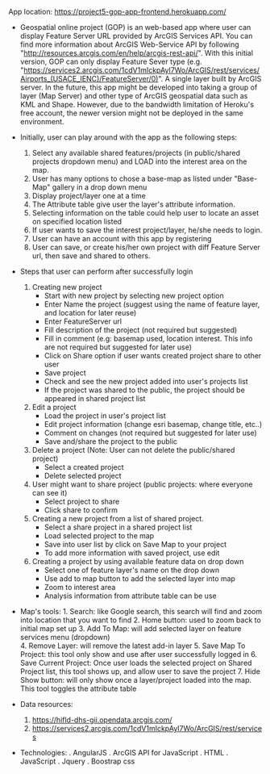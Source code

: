 
 App location: https://project5-gop-app-frontend.herokuapp.com/

 -  Geospatial online project (GOP) is an web-based app where user can display Feature Server URL provided by ArcGIS Services API.
 You can find more information about ArcGIS Web-Service API by following "http://resources.arcgis.com/en/help/arcgis-rest-api/".
 With this initial version, GOP can only display  Feature Sever type (e.g. "https://services2.arcgis.com/1cdV1mIckpAyI7Wo/ArcGIS/rest/services/Airports_(USACE_IENC)/FeatureServer/0)".  A single layer built by ArcGIS server.  In the future, this app might be developed into taking a group of layer (Map Server) and other type of ArcGIS geospatial data such as KML and Shape. However, due to the bandwidth limitation of Heroku's free account, the newer version might not be deployed in the same environment.
 -  Initially, user can play around with the app as the following steps:
    1.  Select any available shared features/projects (in public/shared projects dropdown menu) and LOAD into the interest area on the map.
    2.  User has many options to chose a base-map as listed under "Base-Map" gallery in a drop down menu
    3.  Display project/layer one at a time
    4.  The Attribute table give user the layer's attribute information.  
    5.  Selecting information on the table could help user to locate an asset on specified location listed
    6.  If user wants to save the interest project/layer, he/she needs to login.
    7.  User can have an account with this app by registering
    8.  User can save, or create his/her own project with diff Feature Server url, then save and shared to others.

 -  Steps that user can perform after successfully login

    1. Creating new project
        - Start with new project by selecting new project option
        - Enter Name the project (suggest using the name of feature layer, and location for later reuse)
        - Enter FeatureServer url
        - Fill description of the project (not required but suggested)
        - Fill in comment (e.g: basemap used, location interest.  This info are not required but suggested for later use)
        - Click on Share option if user wants created project share to other user
        - Save project
        - Check and see the new project added into user's projects list
        - If the project was shared to the public, the project should be appeared in shared project list
    2. Edit a project
        - Load the project in user's project list
        - Edit project information (change esri basemap, change title,  etc..)
        - Comment on changes (not required but suggested for later use)
        - Save and/share the project to the public
    3. Delete a project (Note: User can not delete the public/shared project)
        - Select a created project
        - Delete selected project
    4. User might want to share project (public projects: where everyone can see it)
        - Select project to share
        - Click share to confirm
    5. Creating a new project from a list of shared project.
        - Select a share project in a shared project list
        - Load selected project to the map
        - Save into user list by click on Save Map to your project
        - To add more information with saved project, use edit
    6.  Creating a project by using available feature data on drop down
        - Select one of feature layer's name on the drop down
        - Use add to map button to add the selected layer into map
        - Zoom to interest area
        - Analysis information from attribute table can be use

  -   Map's tools:
    1. Search: like Google search, this search will find and zoom into location that you want to find
    2. Home button: used to zoom back to initial map set up
    3. Add To Map: will add selected layer on feature services menu (dropdown)  
    4. Remove Layer: will remove the latest add-in layer
    5. Save Map To Project: this tool only show and use after user successfully logged in
    6. Save Current Project: Once user loads the selected project on Shared Project list, this tool shows up, and allow user to save the project
    7. Hide Show button: will only show once a layer/project loaded into the map.  This tool toggles the attribute table

  -  Data resources:
      1.  https://hifld-dhs-gii.opendata.arcgis.com/
      2.  https://services2.arcgis.com/1cdV1mIckpAyI7Wo/ArcGIS/rest/services


  - Technologies:
      . AngularJS
      . ArcGIS API for JavaScript
      . HTML
      . JavaScript
      . Jquery
      . Boostrap css



  
![]()
